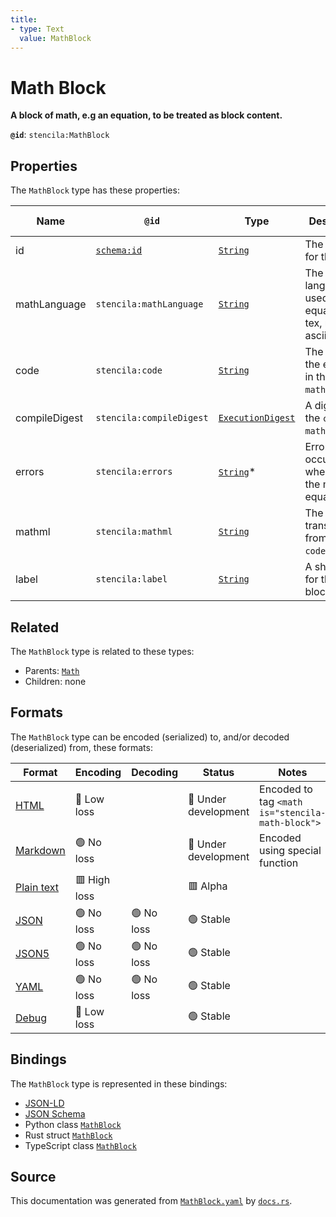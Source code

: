 ```yaml
---
title:
- type: Text
  value: MathBlock
---
```


# Math Block

**A block of math, e.g an equation, to be treated as block content.**

**`@id`**: `stencila:MathBlock`

## Properties

The `MathBlock` type has these properties:

| Name          | `@id`                                | Type                                                                                  | Description                                                    | Inherited from                                                            |
| ------------- | ------------------------------------ | ------------------------------------------------------------------------------------- | -------------------------------------------------------------- | ------------------------------------------------------------------------- |
| id            | [`schema:id`](https://schema.org/id) | [`String`](https://stencila.dev/docs/reference/schema/data/string)                    | The identifier for this item                                   | [`Entity`](https://stencila.dev/docs/reference/schema/other/entity)       |
| mathLanguage  | `stencila:mathLanguage`              | [`String`](https://stencila.dev/docs/reference/schema/data/string)                    | The language used for the equation e.g tex, mathml, asciimath. | [`Math`](https://stencila.dev/docs/reference/schema/math/math)            |
| code          | `stencila:code`                      | [`String`](https://stencila.dev/docs/reference/schema/data/string)                    | The code of the equation in the `mathLanguage`.                | [`Math`](https://stencila.dev/docs/reference/schema/math/math)            |
| compileDigest | `stencila:compileDigest`             | [`ExecutionDigest`](https://stencila.dev/docs/reference/schema/flow/execution-digest) | A digest of the `code` and `mathLanguage`.                     | [`Math`](https://stencila.dev/docs/reference/schema/math/math)            |
| errors        | `stencila:errors`                    | [`String`](https://stencila.dev/docs/reference/schema/data/string)*                   | Errors that occurred when parsing the math equation.           | [`Math`](https://stencila.dev/docs/reference/schema/math/math)            |
| mathml        | `stencila:mathml`                    | [`String`](https://stencila.dev/docs/reference/schema/data/string)                    | The MathML transpiled from the `code`.                         | [`Math`](https://stencila.dev/docs/reference/schema/math/math)            |
| label         | `stencila:label`                     | [`String`](https://stencila.dev/docs/reference/schema/data/string)                    | A short label for the math block.                              | [`MathBlock`](https://stencila.dev/docs/reference/schema/math/math-block) |

## Related

The `MathBlock` type is related to these types:

- Parents: [`Math`](https://stencila.dev/docs/reference/schema/math/math)
- Children: none

## Formats

The `MathBlock` type can be encoded (serialized) to, and/or decoded (deserialized) from, these formats:

| Format                                                           | Encoding       | Decoding     | Status                 | Notes                                            |
| ---------------------------------------------------------------- | -------------- | ------------ | ---------------------- | ------------------------------------------------ |
| [HTML](https://stencila.dev/docs/reference/formats/{name})       | 🔷 Low loss     |              | 🚧 Under development    | Encoded to tag `<math is="stencila-math-block">` |
| [Markdown](https://stencila.dev/docs/reference/formats/{name})   | 🟢 No loss      |              | 🚧 Under development    | Encoded using special function                   |
| [Plain text](https://stencila.dev/docs/reference/formats/{name}) | 🟥 High loss    |              | 🟥 Alpha                |                                                  |
| [JSON](https://stencila.dev/docs/reference/formats/{name})       | 🟢 No loss      | 🟢 No loss    | 🟢 Stable               |                                                  |
| [JSON5](https://stencila.dev/docs/reference/formats/{name})      | 🟢 No loss      | 🟢 No loss    | 🟢 Stable               |                                                  |
| [YAML](https://stencila.dev/docs/reference/formats/{name})       | 🟢 No loss      | 🟢 No loss    | 🟢 Stable               |                                                  |
| [Debug](https://stencila.dev/docs/reference/formats/{name})      | 🔷 Low loss     |              | 🟢 Stable               |                                                  |

## Bindings

The `MathBlock` type is represented in these bindings:

- [JSON-LD](https://stencila.dev/MathBlock.jsonld)
- [JSON Schema](https://stencila.dev/MathBlock.schema.json)
- Python class [`MathBlock`](https://github.com/stencila/stencila/blob/main/python/stencila/types/math_block.py)
- Rust struct [`MathBlock`](https://github.com/stencila/stencila/blob/main/rust/schema/src/types/math_block.rs)
- TypeScript class [`MathBlock`](https://github.com/stencila/stencila/blob/main/typescript/src/types/MathBlock.ts)

## Source

This documentation was generated from [`MathBlock.yaml`](https://github.com/stencila/stencila/blob/main/schema/MathBlock.yaml) by [`docs.rs`](https://github.com/stencila/stencila/blob/main/rust/schema-gen/src/docs.rs).